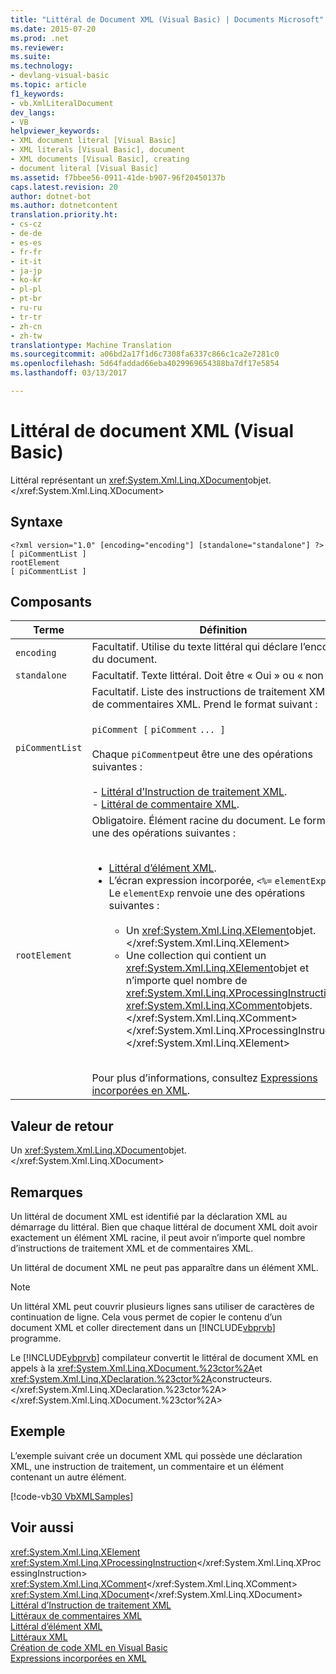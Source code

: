 ```yaml
---
title: "Littéral de Document XML (Visual Basic) | Documents Microsoft"
ms.date: 2015-07-20
ms.prod: .net
ms.reviewer: 
ms.suite: 
ms.technology:
- devlang-visual-basic
ms.topic: article
f1_keywords:
- vb.XmlLiteralDocument
dev_langs:
- VB
helpviewer_keywords:
- XML document literal [Visual Basic]
- XML literals [Visual Basic], document
- XML documents [Visual Basic], creating
- document literal [Visual Basic]
ms.assetid: f7bbee56-0911-41de-b907-96f20450137b
caps.latest.revision: 20
author: dotnet-bot
ms.author: dotnetcontent
translation.priority.ht:
- cs-cz
- de-de
- es-es
- fr-fr
- it-it
- ja-jp
- ko-kr
- pl-pl
- pt-br
- ru-ru
- tr-tr
- zh-cn
- zh-tw
translationtype: Machine Translation
ms.sourcegitcommit: a06bd2a17f1d6c7308fa6337c866c1ca2e7281c0
ms.openlocfilehash: 5d64faddad66eba4029969654388ba7df17e5854
ms.lasthandoff: 03/13/2017

---
```

# <a name="xml-document-literal-visual-basic"></a>Littéral de document XML (Visual Basic)
Littéral représentant un <xref:System.Xml.Linq.XDocument>objet.</xref:System.Xml.Linq.XDocument>  
  
## <a name="syntax"></a>Syntaxe  
  
```  
<?xml version="1.0" [encoding="encoding"] [standalone="standalone"] ?>  
[ piCommentList ]  
rootElement  
[ piCommentList ]  
```  
  
## <a name="parts"></a>Composants  
  
|Terme|Définition|  
|---|---|  
|`encoding`|Facultatif. Utilise du texte littéral qui déclare l’encodage du document.|  
|`standalone`|Facultatif. Texte littéral. Doit être « Oui » ou « non ».|  
|`piCommentList`|Facultatif. Liste des instructions de traitement XML et de commentaires XML. Prend le format suivant :<br /><br /> `piComment [` `piComment` `... ]`<br /><br /> Chaque `piComment`peut être une des opérations suivantes :<br /><br /> -   [Littéral d’Instruction de traitement XML](../../../visual-basic/language-reference/xml-literals/xml-processing-instruction-literal.md).<br />-   [Littéral de commentaire XML](../../../visual-basic/language-reference/xml-literals/xml-comment-literal.md).|  
|`rootElement`|Obligatoire. Élément racine du document. Le format est une des opérations suivantes :<br /><br /> <ul><li>[Littéral d’élément XML](../../../visual-basic/language-reference/xml-literals/xml-element-literal.md).</li><li>L’écran expression incorporée, `<%=` `elementExp` `%>`. Le `elementExp` renvoie une des opérations suivantes :<br /><br /> <ul><li>Un <xref:System.Xml.Linq.XElement>objet.</xref:System.Xml.Linq.XElement></li><li>Une collection qui contient un <xref:System.Xml.Linq.XElement>objet et n’importe quel nombre de <xref:System.Xml.Linq.XProcessingInstruction>et <xref:System.Xml.Linq.XComment>objets.</xref:System.Xml.Linq.XComment> </xref:System.Xml.Linq.XProcessingInstruction> </xref:System.Xml.Linq.XElement></li></ul></li></ul><br /> Pour plus d’informations, consultez [Expressions incorporées en XML](../../../visual-basic/programming-guide/language-features/xml/embedded-expressions-in-xml.md).|  
  
## <a name="return-value"></a>Valeur de retour  
 Un <xref:System.Xml.Linq.XDocument>objet.</xref:System.Xml.Linq.XDocument>  
  
## <a name="remarks"></a>Remarques  
 Un littéral de document XML est identifié par la déclaration XML au démarrage du littéral. Bien que chaque littéral de document XML doit avoir exactement un élément XML racine, il peut avoir n’importe quel nombre d’instructions de traitement XML et de commentaires XML.  
  
 Un littéral de document XML ne peut pas apparaître dans un élément XML.  
  
> [!NOTE]
>  Un littéral XML peut couvrir plusieurs lignes sans utiliser de caractères de continuation de ligne. Cela vous permet de copier le contenu d’un document XML et coller directement dans un [!INCLUDE[vbprvb](../../../csharp/programming-guide/concepts/linq/includes/vbprvb_md.md)] programme.  
  
 Le [!INCLUDE[vbprvb](../../../csharp/programming-guide/concepts/linq/includes/vbprvb_md.md)] compilateur convertit le littéral de document XML en appels à la <xref:System.Xml.Linq.XDocument.%23ctor%2A>et <xref:System.Xml.Linq.XDeclaration.%23ctor%2A>constructeurs.</xref:System.Xml.Linq.XDeclaration.%23ctor%2A> </xref:System.Xml.Linq.XDocument.%23ctor%2A>  
  
## <a name="example"></a>Exemple  
 L’exemple suivant crée un document XML qui possède une déclaration XML, une instruction de traitement, un commentaire et un élément contenant un autre élément.  
  
 [!code-vb[30 VbXMLSamples](../../../visual-basic/language-reference/operators/codesnippet/VisualBasic/xml-document-literal_1.vb)]  
  
## <a name="see-also"></a>Voir aussi  
 <xref:System.Xml.Linq.XElement>   
 <xref:System.Xml.Linq.XProcessingInstruction></xref:System.Xml.Linq.XProcessingInstruction>   
 <xref:System.Xml.Linq.XComment></xref:System.Xml.Linq.XComment>   
 <xref:System.Xml.Linq.XDocument></xref:System.Xml.Linq.XDocument>   
 [Littéral d’Instruction de traitement XML](../../../visual-basic/language-reference/xml-literals/xml-processing-instruction-literal.md)   
 [Littéraux de commentaires XML](../../../visual-basic/language-reference/xml-literals/xml-comment-literal.md)   
 [Littéral d’élément XML](../../../visual-basic/language-reference/xml-literals/xml-element-literal.md)   
 [Littéraux XML](../../../visual-basic/language-reference/xml-literals/index.md)   
 [Création de code XML en Visual Basic](../../../visual-basic/programming-guide/language-features/xml/creating-xml.md)   
 [Expressions incorporées en XML](../../../visual-basic/programming-guide/language-features/xml/embedded-expressions-in-xml.md)
